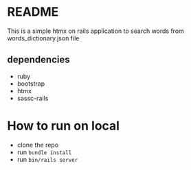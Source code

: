 # README

This is a simple htmx on rails application to search words from words_dictionary.json file

## dependencies
- ruby
- bootstrap
- htmx
- sassc-rails

# How to run on local
* clone the repo
* run  `bundle install`
* run `bin/rails server`  
